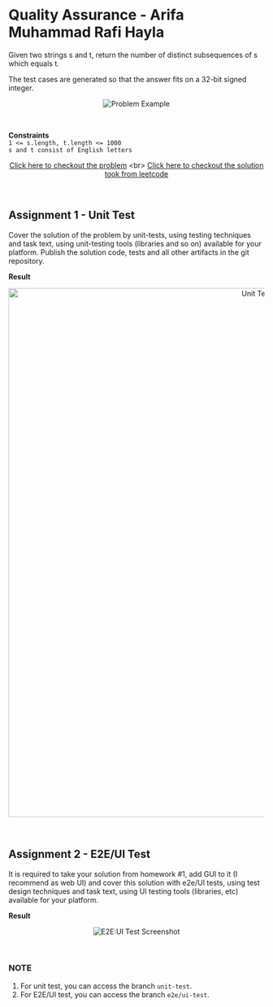 # Quality Assurance - Arifa Muhammad Rafi Hayla

Given two strings s and t, return the number of distinct subsequences of s which equals t.

The test cases are generated so that the answer fits on a 32-bit signed integer. <br>

<p align=center


![Problem Example](https://github.com/rafihayla/Quality-Assurance-HITS-972006-Arifa-Muhammad-Rafi-Hayla/assets/74056954/cc3ad846-3423-45df-83f0-f5261b6a18ef)

</p> 

**Constraints** <br>
`1 <= s.length, t.length <= 1000` <br>
`s and t consist of English letters`

<p align=center


[Click here to checkout the problem](https://pages.github.com/](https://leetcode.com/problems/distinct-subsequences/)https://leetcode.com/problems/distinct-subsequences/) <br>
[Click here to checkout the solution took from leetcode](https://leetcode.com/problems/distinct-subsequences/solutions/1472969/python-bottom-up-dp-explained/)


</p> 


## Assignment 1 - Unit Test
Cover the solution of the problem by unit-tests, using testing techniques and task text, using unit-testing tools (libraries and so on) available for your platform.
Publish the solution code, tests and all other artifacts in the git repository.
<br>

**Result** <br>

<p align=center>

  
<img width="1040" alt="Unit Test Screenshot" src="https://github.com/rafihayla/Quality-Assurance-HITS-972006-Arifa-Muhammad-Rafi-Hayla/assets/74056954/53350ad7-9754-43ad-8b1d-57b5f8a204fe">

</p> 

## Assignment 2 - E2E/UI Test
It is required to take your solution from homework #1, add GUI to it (I recommend as web UI) and cover this solution with e2e/UI tests, using test design techniques and task text, using UI testing tools (libraries, etc) available for your platform. 

**Result** <br>

<p align=center
  
![E2E:UI Test Screenshot](https://github.com/rafihayla/Quality-Assurance-HITS-972006-Arifa-Muhammad-Rafi-Hayla/assets/74056954/f3fe0943-3474-41bb-8700-7fb0492a35a7)

</p> 

### NOTE
1. For unit test, you can access the branch `unit-test`.
2. For E2E/UI test, you can access the branch `e2e/ui-test`.
